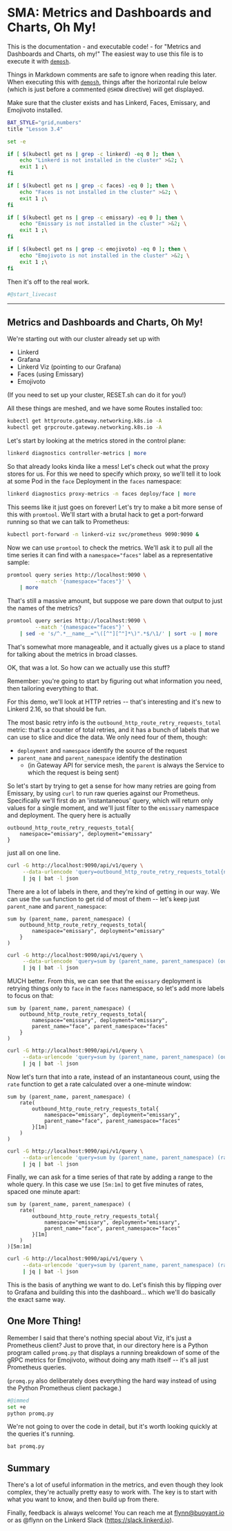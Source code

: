 <!--
SPDX-FileCopyrightText: 2024 Buoyant Inc.
SPDX-License-Identifier: Apache-2.0

SMA-Description: Metrics and Dashboards and Charts, Oh My!
-->

# SMA: Metrics and Dashboards and Charts, Oh My!

This is the documentation - and executable code! - for "Metrics and Dashboards
and Charts, oh my!" The easiest way to use this file is to execute it with
[`demosh`].

Things in Markdown comments are safe to ignore when reading this later. When
executing this with [`demosh`], things after the horizontal rule below (which
is just before a commented `@SHOW` directive) will get displayed.

[`demosh`]: https://github.com/BuoyantIO/demosh
[`linkerd`]: https://linkerd.io/2/getting-started/
[`step`]: https://smallstep.com/docs/step-cli/installation
[`helm`]: https://helm.sh/docs/intro/install/

<!-- set -e -->

Make sure that the cluster exists and has Linkerd, Faces, Emissary, and
Emojivoto installed.

```bash
BAT_STYLE="grid,numbers"
title "Lesson 3.4"

set -e

if [ $(kubectl get ns | grep -c linkerd) -eq 0 ]; then \
    echo "Linkerd is not installed in the cluster" >&2; \
    exit 1 ;\
fi

if [ $(kubectl get ns | grep -c faces) -eq 0 ]; then \
    echo "Faces is not installed in the cluster" >&2; \
    exit 1 ;\
fi

if [ $(kubectl get ns | grep -c emissary) -eq 0 ]; then \
    echo "Emissary is not installed in the cluster" >&2; \
    exit 1 ;\
fi

if [ $(kubectl get ns | grep -c emojivoto) -eq 0 ]; then \
    echo "Emojivoto is not installed in the cluster" >&2; \
    exit 1 ;\
fi
```

Then it's off to the real work.

```bash
#@start_livecast
```

----
<!-- @SHOW -->

## Metrics and Dashboards and Charts, Oh My!

We're starting out with our cluster already set up with

- Linkerd
- Grafana
- Linkerd Viz (pointing to our Grafana)
- Faces (using Emissary)
- Emojivoto

(If you need to set up your cluster, RESET.sh can do it for you!)

<!-- @wait -->

All these things are meshed, and we have some Routes installed too:

```bash
kubectl get httproute.gateway.networking.k8s.io -A
kubectl get grpcroute.gateway.networking.k8s.io -A
```

<!-- @wait_clear -->

Let's start by looking at the metrics stored in the control plane:

```bash
linkerd diagnostics controller-metrics | more
```

So that already looks kinda like a mess! Let's check out what the proxy stores
for us. For this we need to specify which proxy, so we'll tell it to look at
some Pod in the `face` Deployment in the `faces` namespace:

```bash
linkerd diagnostics proxy-metrics -n faces deploy/face | more
```

This seems like it just goes on forever! Let's try to make a bit more sense of
this with `promtool`. We'll start with a brutal hack to get a port-forward
running so that we can talk to Prometheus:

```bash
kubectl port-forward -n linkerd-viz svc/prometheus 9090:9090 &
```

Now we can use `promtool` to check the metrics. We'll ask it to pull all the
time series it can find with a `namespace="faces"` label as a representative
sample:

```bash
promtool query series http://localhost:9090 \
         --match '{namespace="faces"}' \
    | more
```

That's still a massive amount, but suppose we pare down that output to just
the names of the metrics?

```bash
promtool query series http://localhost:9090 \
         --match '{namespace="faces"}' \
    | sed -e 's/^.*__name__="\([^"][^"]*\)".*$/\1/' | sort -u | more
```

That's somewhat more manageable, and it actually gives us a place to stand for
talking about the metrics in broad classes.

<!-- @slides_then_terminal -->

OK, that was a lot. So how can we actually use this stuff?

Remember: you're going to start by figuring out what information you need,
then tailoring everything to that.

For this demo, we'll look at HTTP retries -- that's interesting and it's new
to Linkerd 2.16, so that should be fun.

<!-- @wait -->

The most basic retry info is the `outbound_http_route_retry_requests_total`
metric: that's a counter of total retries, and it has a bunch of labels that
we can use to slice and dice the data. We only need four of them, though:

- `deployment` and `namespace` identify the source of the request
- `parent_name` and `parent_namespace` identify the destination
   - (in Gateway API for service mesh, the `parent` is always the Service to
     which the request is being sent)

<!-- @wait -->

So let's start by trying to get a sense for how many retries are going from
Emissary, by using `curl` to run raw queries against our Prometheus.
Specifically we'll first do an 'instantaneous' query, which will return only
values for a single moment, and we'll just filter to the `emissary` namespace
and deployment. The query here is actually

```
outbound_http_route_retry_requests_total{
    namespace="emissary", deployment="emissary"
}
```

just all on one line.

<!-- @wait -->

```bash
curl -G http://localhost:9090/api/v1/query \
     --data-urlencode 'query=outbound_http_route_retry_requests_total{namespace="emissary", deployment="emissary"}' \
     | jq | bat -l json
```

<!-- @clear -->

There are a lot of labels in there, and they're kind of getting in our way. We
can use the `sum` function to get rid of most of them -- let's keep just
`parent_name` and `parent_namespace`:

```
sum by (parent_name, parent_namespace) (
    outbound_http_route_retry_requests_total{
        namespace="emissary", deployment="emissary"
    }
)
```

```bash
curl -G http://localhost:9090/api/v1/query \
     --data-urlencode 'query=sum by (parent_name, parent_namespace) (outbound_http_route_retry_requests_total{namespace="emissary", deployment="emissary"})' \
     | jq | bat -l json
```

<!-- @clear -->

MUCH better. From this, we can see that the `emissary` deployment is retrying
things only to `face` in the `faces` namespace, so let's add more labels to
focus on that:

```
sum by (parent_name, parent_namespace) (
    outbound_http_route_retry_requests_total{
        namespace="emissary", deployment="emissary",
        parent_name="face", parent_namespace="faces"
    }
)
```

```bash
curl -G http://localhost:9090/api/v1/query \
     --data-urlencode 'query=sum by (parent_name, parent_namespace) (outbound_http_route_retry_requests_total{namespace="emissary", deployment="emissary",parent_name="face", parent_namespace="faces"})' \
     | jq | bat -l json
```

<!-- @wait_clear -->

Now let's turn that into a rate, instead of an instantaneous count, using the `rate` function to get a rate calculated over a one-minute window:

```
sum by (parent_name, parent_namespace) (
    rate(
        outbound_http_route_retry_requests_total{
            namespace="emissary", deployment="emissary",
            parent_name="face", parent_namespace="faces"
        }[1m]
    )
)
```

```bash
curl -G http://localhost:9090/api/v1/query \
     --data-urlencode 'query=sum by (parent_name, parent_namespace) (rate(outbound_http_route_retry_requests_total{namespace="emissary", deployment="emissary",parent_name="face", parent_namespace="faces"}[1m]))' \
     | jq | bat -l json
```

<!-- @wait_clear -->

Finally, we can ask for a time series of that rate by adding a range to the
whole query. In this case we use `[5m:1m]` to get five minutes of rates,
spaced one minute apart:

```
sum by (parent_name, parent_namespace) (
    rate(
        outbound_http_route_retry_requests_total{
            namespace="emissary", deployment="emissary",
            parent_name="face", parent_namespace="faces"
        }[1m]
    )
)[5m:1m]
```

```bash
curl -G http://localhost:9090/api/v1/query \
     --data-urlencode 'query=sum by (parent_name, parent_namespace) (rate(outbound_http_route_retry_requests_total{namespace="emissary", deployment="emissary",parent_name="face", parent_namespace="faces"}[1m]))[5m:1m]' \
     | jq | bat -l json
```

<!-- @clear -->

This is the basis of anything we want to do. Let's finish this by flipping
over to Grafana and building this into the dashboard... which we'll do
basically the exact same way.

<!-- @browser_then_terminal -->

## One More Thing!

Remember I said that there's nothing special about Viz, it's just a Prometheus
client? Just to prove that, in our directory here is a Python program called
`promq.py` that displays a running breakdown of some of the gRPC metrics for
Emojivoto, without doing any math itself -- it's all just Prometheus queries.

(`promq.py` also deliberately does everything the hard way instead of using
the Python Prometheus client package.)


```bash
#@immed
set +e
python promq.py
```

We're not going to over the code in detail, but it's worth looking quickly at
the queries it's running.

```bash
bat promq.py
```

<!-- @wait_clear -->

## Summary

There's a lot of useful information in the metrics, and even though they look
complex, they're actually pretty easy to work with. The key is to start with
what you want to know, and then build up from there.

<!-- @wait -->

Finally, feedback is always welcome! You can reach me at flynn@buoyant.io or
as @flynn on the Linkerd Slack (https://slack.linkerd.io).

<!-- @wait -->
<!-- @show_slides -->
